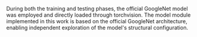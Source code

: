 During both the training and testing phases, the official GoogleNet model was employed and directly loaded through torchvision. The model module implemented in this work is based on the official GoogleNet architecture, enabling independent exploration of the model's structural configuration.
